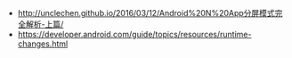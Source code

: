 - http://unclechen.github.io/2016/03/12/Android%20N%20App分屏模式完全解析-上篇/
- https://developer.android.com/guide/topics/resources/runtime-changes.html
